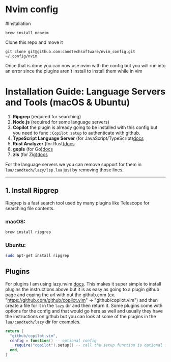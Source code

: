 # Nvim config

#Installation 

```
brew install neovim
```

Clone this repo and move it
```
git clone git@github.com:candtechsoftware/nvim_config.git ~/.config/nvim
```
Once that is done you can now use nvim with the config
but you will run into an error since the plugins aren't install 
to install them while in vim 

# Installation Guide: Language Servers and Tools (macOS & Ubuntu)

1. **Ripgrep** (required for searching)
2. **Node.js** (required for some language servers)
3. **Copilot** 
    the plugin is already going to be installed with this config but you need to func `:Copilot setup` 
    to authenticate with github. 
2. **TypeScript Language Server** (for JavaScript/TypeScript)[docs](https://github.com/typescript-language-server/typescript-language-server)
3. **Rust Analyzer** (for Rust)[docs](https://rust-analyzer.github.io/manual.html#installation)
4. **gopls** (for Go)[docs](https://pkg.go.dev/golang.org/x/tools/gopls)
5. **zls** (for Zig)[docs](https://github.com/zigtools/zls) 


For the language servers we you can remove support for them in `lua/candtech/lazy/lsp.lua` just by
removing those lines. 

---

## 1. Install Ripgrep

Ripgrep is a fast search tool used by many plugins like Telescope for searching file contents.

### macOS:
```bash
brew install ripgrep
```

### Ubuntu:
```bash
sudo apt-get install ripgrep
```



## Plugins 
For plugins I am using lazy.nvim [docs](https://lazy.folke.io/). This makes it super
simple to install plugins the instructions above but it is as easy as going to a plugin github
page and coping the url with out the github.com (ex. "https://github.com/github/copilot.vim" -> "github/copilot.vim")
and then create a file for it in the `lazy` dir and then return it. Some plugins come with options for the config and
that would go here as well and usually they have the instructions on github but you can look at some of the 
plugins in the `lua/candtech/lazy` dir for examples.

```lua 
return {
  "github/copilot.vim",
  config = function() -- optional config
    require("copilot").setup() -- call the setup function is optional for this plugin 
  end,
}
```
